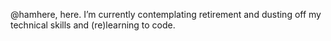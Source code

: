 @hamhere, here.  I’m currently contemplating retirement and dusting off my technical skills and (re)learning to code. 

<!---
hamhere/hamhere is a ✨ special ✨ repository because its `README.md` (this file) appears on your GitHub profile.
You can click the Preview link to take a look at your changes.
--->
